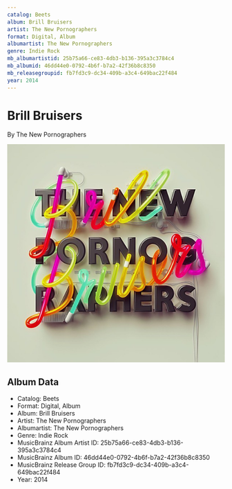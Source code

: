 ```yaml
---
catalog: Beets
album: Brill Bruisers
artist: The New Pornographers
format: Digital, Album
albumartist: The New Pornographers
genre: Indie Rock
mb_albumartistid: 25b75a66-ce83-4db3-b136-395a3c3784c4
mb_albumid: 46dd44e0-0792-4b6f-b7a2-42f36b8c8350
mb_releasegroupid: fb7fd3c9-dc34-409b-a3c4-649bac22f484
year: 2014
---
```


# Brill Bruisers

By The New Pornographers

![](../../assets/beetscovers/The_New_Pornographers-Brill_Bruisers.jpg)

## Album Data

- Catalog: Beets
- Format: Digital, Album
- Album: Brill Bruisers
- Artist: The New Pornographers
- Albumartist: The New Pornographers
- Genre: Indie Rock
- MusicBrainz Album Artist ID: 25b75a66-ce83-4db3-b136-395a3c3784c4
- MusicBrainz Album ID: 46dd44e0-0792-4b6f-b7a2-42f36b8c8350
- MusicBrainz Release Group ID: fb7fd3c9-dc34-409b-a3c4-649bac22f484
- Year: 2014

